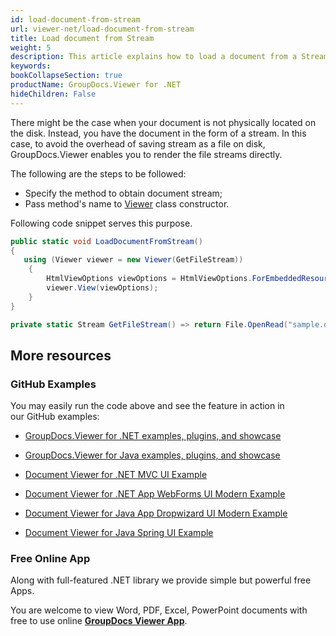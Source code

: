 ```yaml
---
id: load-document-from-stream
url: viewer-net/load-document-from-stream
title: Load document from Stream
weight: 5
description: This article explains how to load a document from a Stream with GroupDocs.Viewer within your .NET applications.
keywords: 
bookCollapseSection: true
productName: GroupDocs.Viewer for .NET
hideChildren: False
---
```

There might be the case when your document is not physically located on the disk. Instead, you have the document in the form of a stream. In this case, to avoid the overhead of saving stream as a file on disk, GroupDocs.Viewer enables you to render the file streams directly.

The following are the steps to be followed:

*   Specify the method to obtain document stream; 
*   Pass method's name to [Viewer](https://apireference.groupdocs.com/net/viewer/groupdocs.viewer/viewer) class constructor.

Following code snippet serves this purpose.

```csharp
public static void LoadDocumentFromStream()
{
   using (Viewer viewer = new Viewer(GetFileStream)) 
    {
    	HtmlViewOptions viewOptions = HtmlViewOptions.ForEmbeddedResources();
        viewer.View(viewOptions);
	}         
}

private static Stream GetFileStream() => return File.OpenRead("sample.docx");
```

## More resources

### GitHub Examples

You may easily run the code above and see the feature in action in our GitHub examples:

*   [GroupDocs.Viewer for .NET examples, plugins, and showcase](https://github.com/groupdocs-viewer/GroupDocs.Viewer-for-.NET)
    
*   [GroupDocs.Viewer for Java examples, plugins, and showcase](https://github.com/groupdocs-viewer/GroupDocs.Viewer-for-Java)
    
*   [Document Viewer for .NET MVC UI Example](https://github.com/groupdocs-viewer/GroupDocs.Viewer-for-.NET-MVC) 
    
*   [Document Viewer for .NET App WebForms UI Modern Example](https://github.com/groupdocs-viewer/GroupDocs.Viewer-for-.NET-WebForms)
    
*   [Document Viewer for Java App Dropwizard UI Modern Example](https://github.com/groupdocs-viewer/GroupDocs.Viewer-for-Java-Dropwizard)
    
*   [Document Viewer for Java Spring UI Example](https://github.com/groupdocs-viewer/GroupDocs.Viewer-for-Java-Spring)
    

### Free Online App

Along with full-featured .NET library we provide simple but powerful free Apps.

You are welcome to view Word, PDF, Excel, PowerPoint documents with free to use online **[GroupDocs Viewer App](https://products.groupdocs.app/viewer)**.
